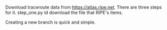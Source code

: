 Download traceroute data from https://atlas.ripe.net.
There are three steps for it.
step_one.py id download the file that RIPE's items.

Creating a new branch is quick and simple.
